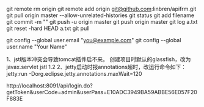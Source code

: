 git remote rm origin
git remote add origin git@github.com:linbren/apifrm.git
git pull origin master --allow-unrelated-histories
git status
git add filename
git commit -m ""
git push -u origin master
git push origin master
git log a.txt
git reset -hard HEAD a.txt
git pull

  git config --global user.email "you@example.com"
  git config --global user.name "Your Name"

1、jstl版本冲突会导致tomcat插件启不来。
创建项目时默认的glassfish，改为javax.servlet jstl 1.2
2、jetty启动时报annotations超时，改运行命令如下：
jetty:run -Dorg.eclipse.jetty.annotations.maxWait=120


http://localhost:8091/api/login.do?getToken&userCode=admin&userPass=E10ADC3949BA59ABBE56E057F20F883E

